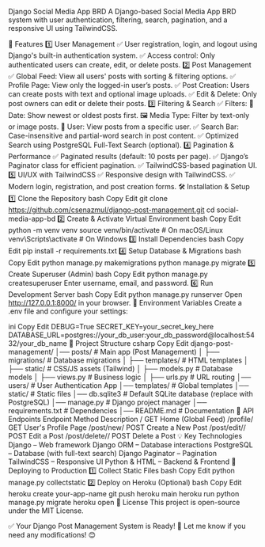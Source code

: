 
Django Social Media App BRD
A Django-based Social Media App BRD system with user authentication, filtering, search, pagination, and a responsive UI using TailwindCSS.

🚀 Features
1️⃣ User Management
✅ User registration, login, and logout using Django's built-in authentication system.
✅ Access control: Only authenticated users can create, edit, or delete posts.
2️⃣ Post Management
✅ Global Feed: View all users' posts with sorting & filtering options.
✅ Profile Page: View only the logged-in user’s posts.
✅ Post Creation: Users can create posts with text and optional image uploads.
✅ Edit & Delete: Only post owners can edit or delete their posts.
3️⃣ Filtering & Search
✅ Filters:
📅 Date: Show newest or oldest posts first.
🖼 Media Type: Filter by text-only or image posts.
👤 User: View posts from a specific user.
✅ Search Bar: Case-insensitive and partial-word search in post content.
✅ Optimized Search using PostgreSQL Full-Text Search (optional).
4️⃣ Pagination & Performance
✅ Paginated results (default: 10 posts per page).
✅ Django’s Paginator class for efficient pagination.
✅ TailwindCSS-based pagination UI.
5️⃣ UI/UX with TailwindCSS
✅ Responsive design with TailwindCSS.
✅ Modern login, registration, and post creation forms.
🛠️ Installation & Setup
1️⃣ Clone the Repository
bash
Copy
Edit
git clone https://github.com/csenazmul/django-post-management.git
cd social-media-app-bd
2️⃣ Create & Activate Virtual Environment
bash
Copy
Edit
python -m venv venv
source venv/bin/activate  # On macOS/Linux
venv\Scripts\activate     # On Windows
3️⃣ Install Dependencies
bash
Copy
Edit
pip install -r requirements.txt
4️⃣ Setup Database & Migrations
bash
Copy
Edit
python manage.py makemigrations
python manage.py migrate
5️⃣ Create Superuser (Admin)
bash
Copy
Edit
python manage.py createsuperuser
Enter username, email, and password.
6️⃣ Run Development Server
bash
Copy
Edit
python manage.py runserver
Open http://127.0.0.1:8000/ in your browser.
📝 Environment Variables
Create a .env file and configure your settings:

ini
Copy
Edit
DEBUG=True
SECRET_KEY=your_secret_key_here
DATABASE_URL=postgres://your_db_user:your_db_password@localhost:5432/your_db_name
📁 Project Structure
csharp
Copy
Edit
django-post-management/
│── posts/                     # Main app (Post Management)
│   ├── migrations/            # Database migrations
│   ├── templates/             # HTML templates
│   ├── static/                # CSS/JS assets (Tailwind)
│   ├── models.py              # Database models
│   ├── views.py               # Business logic
│   ├── urls.py                # URL routing
│── users/                     # User Authentication App
│── templates/                 # Global templates
│── static/                    # Static files
│── db.sqlite3                  # Default SQLite database (replace with PostgreSQL)
│── manage.py                   # Django project manager
│── requirements.txt             # Dependencies
│── README.md                    # Documentation
🚀 API Endpoints
Endpoint	Method	Description
/	GET	Home (Global Feed)
/profile/	GET	User's Profile Page
/post/new/	POST	Create a New Post
/post/edit/<id>/	POST	Edit a Post
/post/delete/<id>/	POST	Delete a Post
💡 Key Technologies
Django – Web framework
Django ORM – Database interactions
PostgreSQL – Database (with full-text search)
Django Paginator – Pagination
TailwindCSS – Responsive UI
Python & HTML – Backend & Frontend
🚀 Deploying to Production
1️⃣ Collect Static Files
bash
Copy
Edit
python manage.py collectstatic
2️⃣ Deploy on Heroku (Optional)
bash
Copy
Edit
heroku create your-app-name
git push heroku main
heroku run python manage.py migrate
heroku open
📜 License
This project is open-source under the MIT License.

✅ Your Django Post Management System is Ready! 🚀
Let me know if you need any modifications! 😊